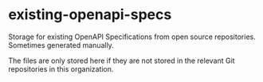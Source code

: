# existing-openapi-specs
Storage for existing OpenAPI Specifications from open source repositories. Sometimes generated manually.

The files are only stored here if they are not stored in the relevant Git repositories in this organization.
